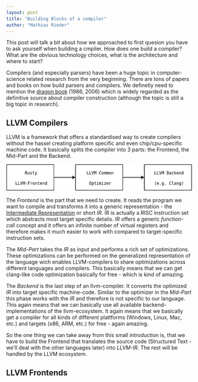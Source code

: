 ```yaml
---
layout: post
title: "Building Blocks of a compiler"
author: "Mathias Rieder"
---
```


This post will talk a bit about how we approached to first quesion you have to ask yourself
when building a cmpiler. How does one build a compiler? What are the obvious technology
choices, what is the architecture and where to start?

Compilers (and especially parsers) have been a huge topic in computer-science related 
research from the very beginning. There are tons of papers and books on how build parsers 
and compilers. We definetly need to mention the 
[dragon book](https://en.wikipedia.org/wiki/Compilers:_Principles,_Techniques,_and_Tools) (1986, 2006)
which is widely regarded as the definitive source about compiler construction (although 
the topic is still a big topic in research).

## LLVM Compilers
LLVM is a framework that offers a standardised way to create compilers without the hassel creating platform specific and even chip/cpu-specific machine code. It basically splits the compiler into 3 parts: the Frontend, the Mid-Part and the Backend.


![Basic architecture of LLVM compilers](/assets/img/frontend_opt_backend.png)


The *Frontend* is the part that we need to create. It reads the program we want to compile and transforms it into a generic representation - the [Intermediate Representation](https://en.wikipedia.org/wiki/LLVM#Intermediate_representation) or short *IR*. IR is actually a RISC instruction set which abstracts most target specific details. *IR* offers a generic *function-call* concept and it offers an infinite number of virtual registers and therefore makes it much easier to work with compared to target-specific instruction sets.

The *Mid-Part* takes the *IR* as input and performs a rich set of optimizations. These optimizations can be performed on the generalized representation of the language wich enables LLVM-compilers to share optimizations across different languages and compilers. This basically means that we can get clang-like code optimization basically for free - which is kind of amazing.

The *Backend* is the last step of an llvm-compiler. It converts the optimized *IR* into target specific machine-code. Similar to the optimizer in the *Mid-Part* this phase works with the *IR* and therefore is not specific to our language. This again means that we can basically use all available backend-implementations of the llvm-ecosystem. It again means that we basically get a compiler for all kinds of different plattforms (Windows, Linux, Mac, etc.) and targets (x86, ARM, etc.) for free - again amazing.

So the one thing we can take away from this small introduction is, that we have to build the Frontend that translates the source code (Structured Text - we'll deal with the other languages later) into *LLVM-IR*. The rest will be handled by the LLVM ecosystem.

## LLVM Frontends